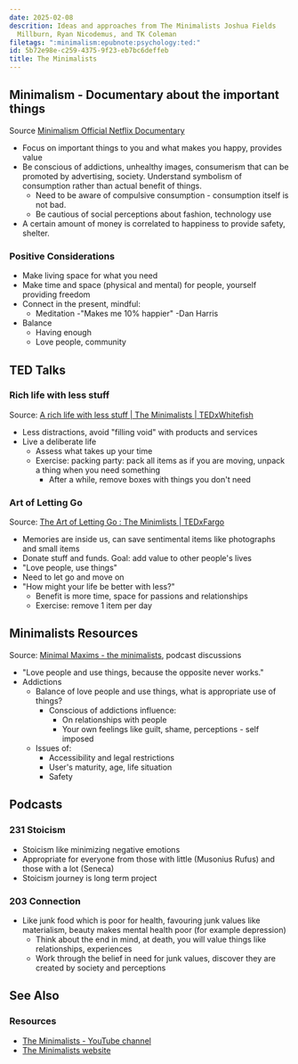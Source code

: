 ```yaml
---
date: 2025-02-08
descrition: Ideas and approaches from The Minimalists Joshua Fields
  Millburn, Ryan Nicodemus, and TK Coleman
filetags: ":minimalism:epubnote:psychology:ted:"
id: 5b72e98e-c259-4375-9f23-eb7bc6deffeb
title: The Minimalists
---
```


## Minimalism - Documentary about the important things

Source [Minimalism Official Netflix
Documentary](https://www.youtube.com/watch?v=J8DGjUv-Vjc&pp=ygUXdGhlIG1pbmltYWxpc3RzIG5ldGZsaXg%3D)

- Focus on important things to you and what makes you happy, provides
  value
- Be conscious of addictions, unhealthy images, consumerism that can be
  promoted by advertising, society. Understand symbolism of consumption
  rather than actual benefit of things.
  - Need to be aware of compulsive consumption - consumption itself is
    not bad.
  - Be cautious of social perceptions about fashion, technology use
- A certain amount of money is correlated to happiness to provide
  safety, shelter.

### Positive Considerations

- Make living space for what you need
- Make time and space (physical and mental) for people, yourself
  providing freedom
- Connect in the present, mindful:
  - Meditation -"Makes me 10% happier" -Dan Harris
- Balance
  - Having enough
  - Love people, community

## TED Talks

### Rich life with less stuff

Source: [A rich life with less stuff \| The Minimalists \|
TEDxWhitefish](https://www.youtube.com/watch?v=GgBpyNsS-jU&pp=ygUZdGhlIG1pbmltYWxpc3RzIHRlZCB0YWxrcw%3D%3D)

- Less distractions, avoid "filling void" with products and services
- Live a deliberate life
  - Assess what takes up your time
  - Exercise: packing party: pack all items as if you are moving, unpack
    a thing when you need something
    - After a while, remove boxes with things you don't need

### Art of Letting Go

Source: [The Art of Letting Go : The Minimlists \|
TEDxFargo](https://www.youtube.com/watch?v=w7rewjFNiys&pp=ygUZdGhlIG1pbmltYWxpc3RzIHRlZCB0YWxrcw%3D%3D)

- Memories are inside us, can save sentimental items like photographs
  and small items
- Donate stuff and funds. Goal: add value to other people's lives
- "Love people, use things"
- Need to let go and move on
- "How might your life be better with less?"
  - Benefit is more time, space for passions and relationships
  - Exercise: remove 1 item per day

## Minimalists Resources

Source: [Minimal Maxims - the
minimalists](https://www.theminimalists.com/minimalmaxims/), podcast
discussions

- "Love people and use things, because the opposite never works."
- Addictions
  - Balance of love people and use things, what is appropriate use of
    things?
    - Conscious of addictions influence:
      - On relationships with people
      - Your own feelings like guilt, shame, perceptions - self imposed
  - Issues of:
    - Accessibility and legal restrictions
    - User's maturity, age, life situation
    - Safety

## Podcasts

### 231 Stoicism

- Stoicism like minimizing negative emotions
- Appropriate for everyone from those with little (Musonius Rufus) and
  those with a lot (Seneca)
- Stoicism journey is long term project

### 203 Connection

- Like junk food which is poor for health, favouring junk values like
  materialism, beauty makes mental health poor (for example depression)
  - Think about the end in mind, at death, you will value things like
    relationships, experiences
  - Work through the belief in need for junk values, discover they are
    created by society and perceptions

## See Also

### Resources

- [The Minimalists - YouTube
  channel](https://www.youtube.com/@TheMinimalists/featured)
- [The Minimalists website](https://www.theminimalists.com/)
